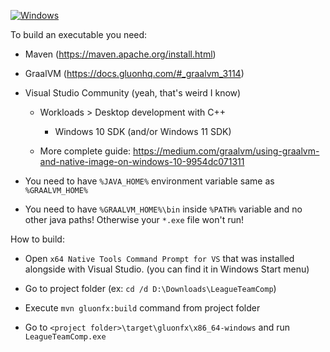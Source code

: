 [![Windows](https://github.com/st4s1k/League-of-Legends-Team-Composition-Tool/actions/workflows/windows.yml/badge.svg)](https://github.com/st4s1k/League-of-Legends-Team-Composition-Tool/actions/workflows/windows.yml)

To build an executable you need:

- Maven (https://maven.apache.org/install.html)

- GraalVM (https://docs.gluonhq.com/#_graalvm_3114)

- Visual Studio Community (yeah, that's weird I know)

  - Workloads > Desktop development with C++

    - Windows 10 SDK (and/or Windows 11 SDK)
  
  - More complete guide: https://medium.com/graalvm/using-graalvm-and-native-image-on-windows-10-9954dc071311

- You need to have `%JAVA_HOME%` environment variable same as `%GRAALVM_HOME%`

- You need to have `%GRAALVM_HOME%\bin` inside `%PATH%` variable and no other java paths! Otherwise your `*.exe` file won't run!

How to build:

- Open `x64 Native Tools Command Prompt for VS` that was installed alongside with Visual Studio. (you can find it in Windows Start menu)

- Go to project folder (ex: `cd /d D:\Downloads\LeagueTeamComp`)

- Execute `mvn gluonfx:build` command from project folder

- Go to `<project folder>\target\gluonfx\x86_64-windows` and run `LeagueTeamComp.exe`
